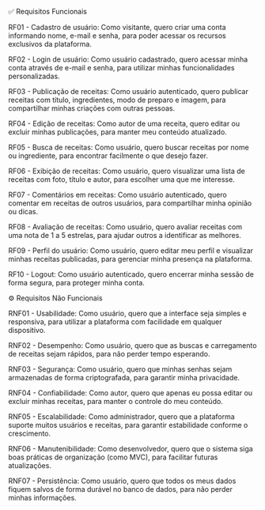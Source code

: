 ✅ Requisitos Funcionais

RF01 - Cadastro de usuário:
 Como visitante, quero criar uma conta informando nome, e-mail e senha, para poder acessar os recursos exclusivos da plataforma.

RF02 - Login de usuário:
 Como usuário cadastrado, quero acessar minha conta através de e-mail e senha, para utilizar minhas funcionalidades personalizadas.

RF03 - Publicação de receitas:
 Como usuário autenticado, quero publicar receitas com título, ingredientes, modo de preparo e imagem, para compartilhar minhas criações com outras pessoas.

RF04 - Edição de receitas:
 Como autor de uma receita, quero editar ou excluir minhas publicações, para manter meu conteúdo atualizado.

RF05 - Busca de receitas:
 Como usuário, quero buscar receitas por nome ou ingrediente, para encontrar facilmente o que desejo fazer.

RF06 - Exibição de receitas:
 Como usuário, quero visualizar uma lista de receitas com foto, título e autor, para escolher uma que me interesse.

RF07 - Comentários em receitas:
 Como usuário autenticado, quero comentar em receitas de outros usuários, para compartilhar minha opinião ou dicas.

RF08 - Avaliação de receitas:
 Como usuário, quero avaliar receitas com uma nota de 1 a 5 estrelas, para ajudar outros a identificar as melhores.

RF09 - Perfil do usuário:
 Como usuário, quero editar meu perfil e visualizar minhas receitas publicadas, para gerenciar minha presença na plataforma.

RF10 - Logout:
 Como usuário autenticado, quero encerrar minha sessão de forma segura, para proteger minha conta.


⚙️ Requisitos Não Funcionais 

RNF01 - Usabilidade:
 Como usuário, quero que a interface seja simples e responsiva, para utilizar a plataforma com facilidade em qualquer dispositivo.

RNF02 - Desempenho:
 Como usuário, quero que as buscas e carregamento de receitas sejam rápidos, para não perder tempo esperando.

RNF03 - Segurança:
 Como usuário, quero que minhas senhas sejam armazenadas de forma criptografada, para garantir minha privacidade.

RNF04 - Confiabilidade:
 Como autor, quero que apenas eu possa editar ou excluir minhas receitas, para manter o controle do meu conteúdo.

RNF05 - Escalabilidade:
 Como administrador, quero que a plataforma suporte muitos usuários e receitas, para garantir estabilidade conforme o crescimento.

RNF06 - Manutenibilidade:
 Como desenvolvedor, quero que o sistema siga boas práticas de organização (como MVC), para facilitar futuras atualizações.

RNF07 - Persistência:
 Como usuário, quero que todos os meus dados fiquem salvos de forma durável no banco de dados, para não perder minhas informações.
